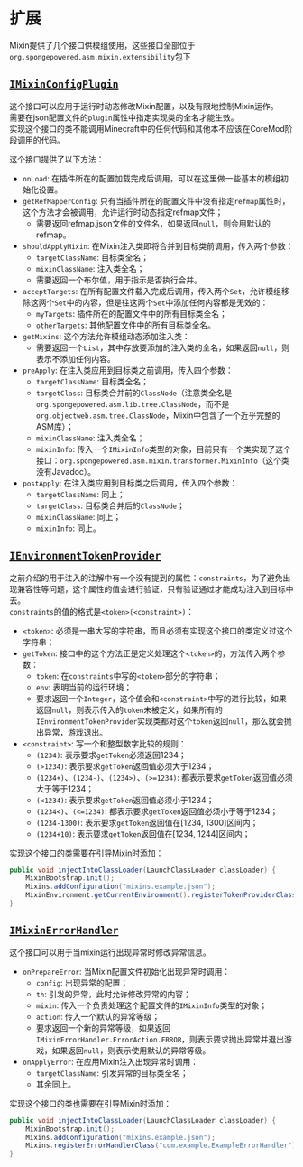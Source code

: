 # 扩展

Mixin提供了几个接口供模组使用，这些接口全部位于`org.spongepowered.asm.mixin.extensibility`包下

## [`IMixinConfigPlugin`](http://jenkins.liteloader.com/job/Mixin/javadoc/org/spongepowered/asm/mixin/extensibility/IMixinConfigPlugin.html)
这个接口可以应用于运行时动态修改Mixin配置，以及有限地控制Mixin运作。  
需要在json配置文件的`plugin`属性中指定实现类的全名才能生效。  
实现这个接口的类不能调用Minecraft中的任何代码和其他本不应该在CoreMod阶段调用的代码。

这个接口提供了以下方法：
- `onLoad`: 在插件所在的配置加载完成后调用，可以在这里做一些基本的模组初始化设置。
- `getRefMapperConfig`: 只有当插件所在的配置文件中没有指定`refmap`属性时，这个方法才会被调用，允许运行时动态指定refmap文件；
    - 需要返回refmap.json文件的文件名，如果返回`null`，则会用默认的refmap。
- `shouldApplyMixin`: 在Mixin注入类即将合并到目标类前调用，传入两个参数：
    - `targetClassName`: 目标类全名；
    - `mixinClassName`: 注入类全名；
    - 需要返回一个布尔值，用于指示是否执行合并。
- `acceptTargets`: 在所有配置文件载入完成后调用，传入两个`Set`，允许模组移除这两个`Set`中的内容，但是往这两个`Set`中添加任何内容都是无效的：
    - `myTargets`: 插件所在的配置文件中的所有目标类全名；
    - `otherTargets`: 其他配置文件中的所有目标类全名。
- `getMixins`: 这个方法允许模组动态添加注入类：
    - 需要返回一个`List`，其中存放要添加的注入类的全名，如果返回`null`，则表示不添加任何内容。
- `preApply`: 在注入类应用到目标类之前调用，传入四个参数：
    - `targetClassName`: 目标类全名；
    - `targetClass`: 目标类合并前的`ClassNode`（注意类全名是`org.spongepowered.asm.lib.tree.ClassNode`，而不是`org.objectweb.asm.tree.ClassNode`，Mixin中包含了一个近乎完整的ASM库）；
    - `mixinClassName`: 注入类全名；
    - `mixinInfo`: 传入一个`IMixinInfo`类型的对象，目前只有一个类实现了这个接口：`org.spongepowered.asm.mixin.transformer.MixinInfo`（这个类没有Javadoc）。
- `postApply`: 在注入类应用到目标类之后调用，传入四个参数：
    - `targetClassName`: 同上；
    - `targetClass`: 目标类合并后的`ClassNode`；
    - `mixinClassName`: 同上；
    - `mixinInfo`: 同上。

## [`IEnvironmentTokenProvider`](http://jenkins.liteloader.com/job/Mixin/javadoc/org/spongepowered/asm/mixin/extensibility/IEnvironmentTokenProvider.html)
之前介绍的用于注入的注解中有一个没有提到的属性：`constraints`，为了避免出现兼容性等问题，这个属性的值会进行验证，只有验证通过才能成功注入到目标中去。  
`constraints`的值的格式是`<token>(<constraint>)`：
- `<token>`: 必须是一串大写的字符串，而且必须有实现这个接口的类定义过这个字符串；
- `getToken`: 接口中的这个方法正是定义处理这个`<token>`的，方法传入两个参数：
    - `token`: 在`constraints`中写的`<token>`部分的字符串；
    - `env`: 表明当前的运行环境；
    - 要求返回一个`Integer`，这个值会和`<constraint>`中写的进行比较，如果返回`null`，则表示传入的`token`未被定义，如果所有的`IEnvironmentTokenProvider`实现类都对这个`token`返回`null`，那么就会抛出异常，游戏退出。
- `<constraint>`: 写一个和整型数字比较的规则：
    - `(1234)`: 表示要求`getToken`必须返回1234；
    - `(>1234)`: 表示要求`getToken`返回值必须大于1234；
    - `(1234+)`、`(1234-)`、`(1234>)`、`(>=1234)`: 都表示要求`getToken`返回值必须大于等于1234；
    - `(<1234)`: 表示要求`getToken`返回值必须小于1234；
    - `(1234<)`、`(<=1234)`: 都表示要求`getToken`返回值必须小于等于1234；
    - `(1234-1300)`: 表示要求`getToken`返回值在[1234, 1300]区间内；
    - `(1234+10)`: 表示要求`getToken`返回值在[1234, 1244]区间内；

实现这个接口的类需要在引导Mixin时添加：
```java
public void injectIntoClassLoader(LaunchClassLoader classLoader) {
    MixinBootstrap.init();
    Mixins.addConfiguration("mixins.example.json");
    MixinEnvironment.getCurrentEnvironment().registerTokenProviderClass("com.example.ExampleTokenProvider"); // 也可以传入这个类的实例，主要用于当这个类没有无参构造方法时
}
```

## [`IMixinErrorHandler`](http://jenkins.liteloader.com/job/Mixin/javadoc/org/spongepowered/asm/mixin/extensibility/IMixinErrorHandler.html)
这个接口可以用于当mixin运行出现异常时修改异常信息。
- `onPrepareError`: 当Mixin配置文件初始化出现异常时调用：
    - `config`: 出现异常的配置；
    - `th`: 引发的异常，此时允许修改异常的内容；
    - `mixin`: 传入一个负责处理这个配置文件的`IMixinInfo`类型的对象；
    - `action`: 传入一个默认的异常等级；
    - 要求返回一个新的异常等级，如果返回`IMixinErrorHandler.ErrorAction.ERROR`，则表示要求抛出异常并退出游戏，如果返回`null`，则表示使用默认的异常等级。
- `onApplyError`: 在应用Mixin注入出现异常时调用：
    - `targetClassName`: 引发异常的目标类全名；
    - 其余同上。

实现这个接口的类也需要在引导Mixin时添加：
```java
public void injectIntoClassLoader(LaunchClassLoader classLoader) {
    MixinBootstrap.init();
    Mixins.addConfiguration("mixins.example.json");
    Mixins.registerErrorHandlerClass("com.example.ExampleErrorHandler");
}
```